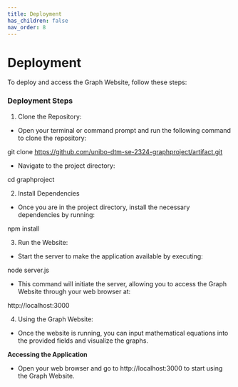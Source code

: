 ```yaml
---
title: Deployment
has_children: false
nav_order: 8
---
```


# Deployment

To deploy and access the Graph Website, follow these steps:

### Deployment Steps

1. Clone the Repository:

- Open your terminal or command prompt and run the following command to clone the repository:

git clone https://github.com/unibo-dtm-se-2324-graphproject/artifact.git 

- Navigate to the project directory:

cd graphproject

2. Install Dependencies

- Once you are in the project directory, install the necessary dependencies by running:

npm install

3. Run the Website:

- Start the server to make the application available by executing:

node server.js

- This command will initiate the server, allowing you to access the Graph Website through your web browser at:

http://localhost:3000

4. Using the Graph Website:

- Once the website is running, you can input mathematical equations into the provided fields and visualize the graphs.

**Accessing the Application**

- Open your web browser and go to http://localhost:3000 to start using the Graph Website.

